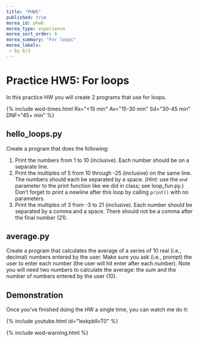 ```yaml
---
title: "PHW5"
published: true
morea_id: phw6
morea_type: experience
morea_sort_order: 6
morea_summary: "For loops"
morea_labels:
 - by 6/3
---
```

# Practice HW5: For loops

In this practice HW you will create 2 programs that use for loops.

{% include wod-times.html Rx="<15 min" Av="15-30 min" Sd="30-45 min" DNF="45+ min" %}

## hello_loops.py

Create a program that does the following:

1. Print the numbers from 1 to 10 (inclusive). Each number should be on a separate line.
1. Print the multiples of 5 from 10 through -25 (inclusive) on the same line. The numbers should each be separated by a space. (*Hint*: use the `end` parameter to the print function like we did in class; see loop_fun.py.) Don’t forget to print a newline after this loop by calling `print()` with no parameters.
1. Print the multiples of 3 from -3 to 21 (inclusive). Each number should be separated by a comma and a space. There should not be a comma after the final number (21). 

## average.py

Create a program that calculates the average of a series of 10 real (i.e., decimal) numbers entered by the user. Make sure you ask (i.e., prompt) the user to enter each number (the user will hit enter after each number). Note you will need two numbers to calculate the average: the sum and the number of numbers entered by the user (10).



## Demonstration


Once you've finished doing the HW a single time, you can watch me do it:

{% include youtube.html id="lexkpbllvT0" %}

{% include wod-warning.html %}
